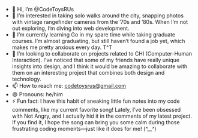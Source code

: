 - 👋 Hi, I’m @CodeToysRUs
- 👀 I’m interested in taking solo walks around the city, snapping photos with vintage rangefinder cameras from the ’70s and ’80s. When I’m not out exploring, I’m diving into web development.
- 🌱 I’m currently learning Go in my spare time while taking graduate courses. I’m almost graduating, but still haven’t found a job yet, which makes me pretty anxious every day. T^T
- 💞️ I’m looking to collaborate on projects related to CHI (Computer-Human Interaction). I’ve noticed that some of my friends have really unique insights into design, and I think it would be amazing to collaborate with them on an interesting project that combines both design and technology.
- 📫 How to reach me: codetoysrus@gmail.com
- 😄 Pronouns: he/him
- ⚡ Fun fact: I have this habit of sneaking little fun notes into my code comments, like my current favorite song! Lately, I’ve been obsessed with Not Angry, and I actually hid it in the comments of my latest project. If you find it, I hope the song can bring you some calm during those frustrating coding moments—just like it does for me! (*^__^*)

<!---
CodeToysRUs/CodeToysRUs is a ✨ special ✨ repository because its `README.md` (this file) appears on your GitHub profile.
You can click the Preview link to take a look at your changes.
--->
